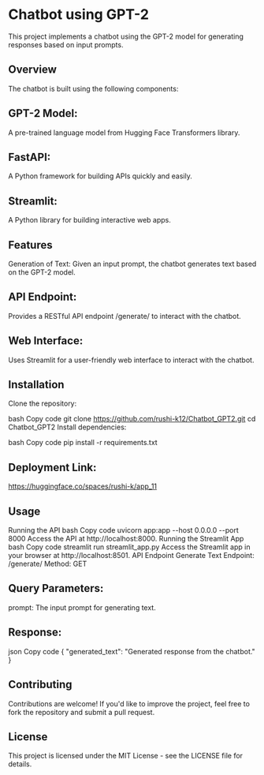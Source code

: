 # Chatbot using GPT-2
This project implements a chatbot using the GPT-2 model for generating responses based on input prompts.

## Overview
The chatbot is built using the following components:

## GPT-2 Model: 
A pre-trained language model from Hugging Face Transformers library.
## FastAPI: 
A Python framework for building APIs quickly and easily.
## Streamlit: 
A Python library for building interactive web apps.
## Features
Generation of Text: Given an input prompt, the chatbot generates text based on the GPT-2 model.
## API Endpoint: 
Provides a RESTful API endpoint /generate/ to interact with the chatbot.
## Web Interface: 
Uses Streamlit for a user-friendly web interface to interact with the chatbot.
## Installation
Clone the repository:

bash
Copy code
git clone https://github.com/rushi-k12/Chatbot_GPT2.git
cd Chatbot_GPT2
Install dependencies:

bash
Copy code
pip install -r requirements.txt

## Deployment Link:
https://huggingface.co/spaces/rushi-k/app_11
## Usage
Running the API
bash
Copy code
uvicorn app:app --host 0.0.0.0 --port 8000
Access the API at http://localhost:8000.
Running the Streamlit App
bash
Copy code
streamlit run streamlit_app.py
Access the Streamlit app in your browser at http://localhost:8501.
API Endpoint
Generate Text
Endpoint: /generate/
Method: GET
## Query Parameters:
prompt: The input prompt for generating text.
## Response:
json
Copy code
{
  "generated_text": "Generated response from the chatbot."
}
## Contributing
Contributions are welcome! If you'd like to improve the project, feel free to fork the repository and submit a pull request.

## License
This project is licensed under the MIT License - see the LICENSE file for details.
